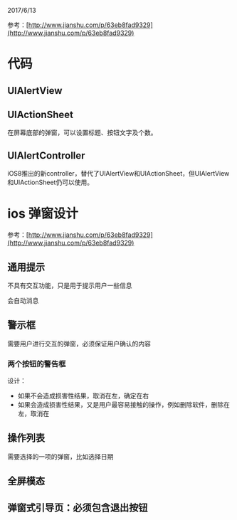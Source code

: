 

2017/6/13

参考：[http://www.jianshu.com/p/63eb8fad9329](http://www.jianshu.com/p/63eb8fad9329)



# 代码

## UIAlertView

## UIActionSheet

在屏幕底部的弹窗，可以设置标题、按钮文字及个数。

## UIAlertController

iOS8推出的新controller，替代了UIAlertView和UIActionSheet，但UIAlertView和UIActionSheet仍可以使用。




# ios 弹窗设计

参考：[http://www.jianshu.com/p/63eb8fad9329](http://www.jianshu.com/p/63eb8fad9329)

## 通用提示

不具有交互功能，只是用于提示用户一些信息

会自动消息

## 警示框

需要用户进行交互的弹窗，必须保证用户确认的内容

### 两个按钮的警告框

设计：

- 如果不会造成损害性结果，取消在左，确定在右
- 如果会造成损害性结果，又是用户最容易接触的操作，例如删除软件，删除在左，取消在


## 操作列表

需要选择的一项的弹窗，比如选择日期


## 全屏模态

## 弹窗式引导页：必须包含退出按钮
